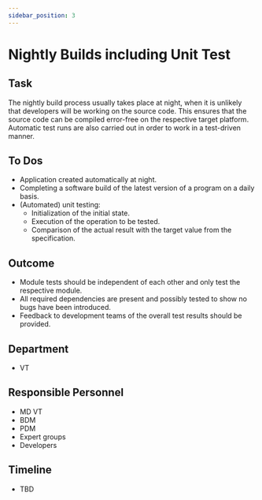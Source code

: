 ```yaml
---
sidebar_position: 3
---
```


# Nightly Builds including Unit Test

## Task

The nightly build process usually takes place at night, when it is unlikely that developers will be working on the source code. This ensures that the source code can be compiled error-free on the respective target platform. Automatic test runs are also carried out in order to work in a test-driven manner.

## To Dos

- Application created automatically at night.
- Completing a software build of the latest version of a program on a daily basis.
- (Automated) unit testing:
  - Initialization of the initial state.
  - Execution of the operation to be tested.
  - Comparison of the actual result with the target value from the specification.

## Outcome

- Module tests should be independent of each other and only test the respective module.
- All required dependencies are present and possibly tested to show no bugs have been introduced.
- Feedback to development teams of the overall test results should be provided.

## Department

- VT

## Responsible Personnel

- MD VT
- BDM
- PDM
- Expert groups
- Developers

## Timeline

- TBD
